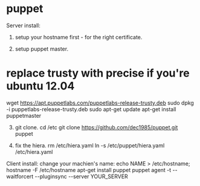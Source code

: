 puppet
======
Server install:
1. setup your hostname first - for the right certificate.

2. setup puppet master.
# replace trusty with precise if you're ubuntu 12.04
wget https://apt.puppetlabs.com/puppetlabs-release-trusty.deb
sudo dpkg -i puppetlabs-release-trusty.deb
sudo apt-get update
apt-get install puppetmaster

3. git clone.
cd /etc
git clone https://github.com/dec1985/puppet.git puppet

4. fix the hiera.
rm /etc/hiera.yaml
ln -s /etc/puppet/hiera.yaml /etc/hiera.yaml

Client install:
change your machien's name: echo NAME > /etc/hostname; hostname -F /etc/hostname
apt-get install puppet
puppet agent -t --waitforcert --pluginsync --server YOUR_SERVER
